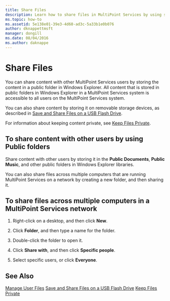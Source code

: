 ```yaml
---
title: Share Files
description: Learn how to share files in MultiPoint Services by using shared folders and the network
ms.topic: how-to
ms.assetid: 5e138e01-39e3-4d60-ad3c-5a33b1e0b076
author: dknappettmsft
manager: dongill
ms.date: 08/04/2016
ms.author: daknappe
---
```

# Share Files
You can share content with other MultiPoint Services users by storing the content in a public folder in Windows Explorer. All content that is stored in public folders in Windows Explorer in a MultiPoint Services system is accessible to all users on the MultiPoint Services system.

You can also share content by storing it on removable storage devices, as described in [Save and Share Files on a USB Flash Drive](Save-and-Share-Files-on-a-USB-Flash-Drive.md).

For information about keeping content private, see [Keep Files Private](Keep-Files-Private.md).

## To share content with other users by using Public folders

Share content with other users by storing it in the **Public Documents**, **Public Music**, and other public folders in Windows Explorer libraries.

You can also share files across multiple computers that are running MultiPoint Services on a network by creating a new folder, and then sharing it.

## To share files across multiple computers in a MultiPoint Services network

1.  Right-click on a desktop, and then click **New**.

2.  Click **Folder**, and then type a name for the folder.

3.  Double-click the folder to open it.

4.  Click **Share with**, and then click **Specific people**.

5.  Select specific users, or click **Everyone**.

## See Also
[Manage User Files](Manage-User-Files.md)
[Save and Share Files on a USB Flash Drive](Save-and-Share-Files-on-a-USB-Flash-Drive.md)
[Keep Files Private](Keep-Files-Private.md)
